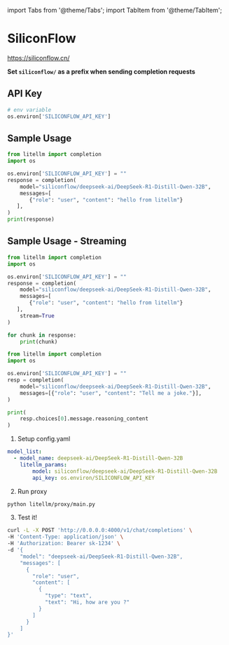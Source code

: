 import Tabs from '@theme/Tabs';
import TabItem from '@theme/TabItem';

# SiliconFlow
https://siliconflow.cn/

**Set `siliconflow/` as a prefix when sending completion requests**

## API Key
```python
# env variable
os.environ['SILICONFLOW_API_KEY']
```

## Sample Usage
```python
from litellm import completion
import os

os.environ['SILICONFLOW_API_KEY'] = ""
response = completion(
    model="siliconflow/deepseek-ai/DeepSeek-R1-Distill-Qwen-32B",
    messages=[
       {"role": "user", "content": "hello from litellm"}
   ],
)
print(response)
```

## Sample Usage - Streaming
```python
from litellm import completion
import os

os.environ['SILICONFLOW_API_KEY'] = ""
response = completion(
    model="siliconflow/deepseek-ai/DeepSeek-R1-Distill-Qwen-32B",
    messages=[
       {"role": "user", "content": "hello from litellm"}
   ],
    stream=True
)

for chunk in response:
    print(chunk)
```

<Tabs>
<TabItem value="sdk" label="SDK">

```python
from litellm import completion
import os

os.environ['SILICONFLOW_API_KEY'] = ""
resp = completion(
    model="siliconflow/deepseek-ai/DeepSeek-R1-Distill-Qwen-32B",
    messages=[{"role": "user", "content": "Tell me a joke."}],
)

print(
    resp.choices[0].message.reasoning_content
)
```

</TabItem>
<TabItem value="proxy" label="PROXY">

1. Setup config.yaml

```yaml
model_list:
  - model_name: deepseek-ai/DeepSeek-R1-Distill-Qwen-32B
    litellm_params:
        model: siliconflow/deepseek-ai/DeepSeek-R1-Distill-Qwen-32B
        api_key: os.environ/SILICONFLOW_API_KEY
```

2. Run proxy

```bash
python litellm/proxy/main.py
```

3. Test it!

```bash
curl -L -X POST 'http://0.0.0.0:4000/v1/chat/completions' \
-H 'Content-Type: application/json' \
-H 'Authorization: Bearer sk-1234' \
-d '{
    "model": "deepseek-ai/DeepSeek-R1-Distill-Qwen-32B",
    "messages": [
      {
        "role": "user",
        "content": [
          {
            "type": "text",
            "text": "Hi, how are you ?"
          }
        ]
      }
    ]
}'
```

</TabItem>

</Tabs>